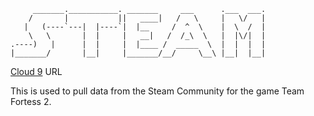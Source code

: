          _______.___________. _______     ___      .___  ___.
        /       |           ||   ____|   /   \     |   \/   |
       |   (----`---|  |----`|  |__     /  ^  \    |  \  /  |
        \   \       |  |     |   __|   /  /_\  \   |  |\/|  |
    .----)   |      |  |     |  |____ /  _____  \  |  |  |  |
    |_______/       |__|     |_______/__/     \__\ |__|  |__|
                                                         

[Cloud 9](https://ide.c9.io/timsellmyer/cidm4382-final_project) URL

This is used to pull data from the Steam Community for the game Team Fortess 2.

